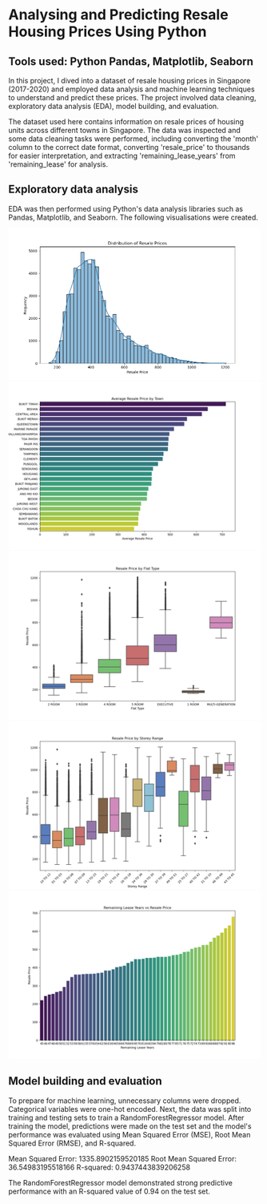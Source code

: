 # Analysing and Predicting Resale Housing Prices Using Python

## Tools used: Python Pandas, Matplotlib, Seaborn

In this project, I dived into a dataset of resale housing prices in Singapore (2017-2020) and employed data analysis and machine learning techniques to understand and predict these prices. The project involved data cleaning, exploratory data analysis (EDA), model building, and evaluation.

The dataset used here contains information on resale prices of housing units across different towns in Singapore. The data was inspected and some data cleaning tasks were performed, including converting the 'month' column to the correct date format, converting 'resale_price' to thousands for easier interpretation, and extracting 'remaining_lease_years' from 'remaining_lease' for analysis.

## Exploratory data analysis

EDA was then performed using Python's data analysis libraries such as Pandas, Matplotlib, and Seaborn. The following visualisations were created.

![Price Distribution](Resale_Prices_Distribution.png)
![By Town](Resale_By_Town.png)
![By Flat Type](Resale_By_Flat_Type.png)
![By Storey](Resale_By_Storey.png)
![By Lease](Resale_Lease.png)

## Model building and evaluation

To prepare for machine learning, unnecessary columns were dropped. Categorical variables were one-hot encoded. Next, the data was split into training and testing sets to train a RandomForestRegressor model. After training the model, predictions were made on the test set and the model's performance was evaluated using Mean Squared Error (MSE), Root Mean Squared Error (RMSE), and R-squared.

Mean Squared Error: 1335.8902159520185
Root Mean Squared Error: 36.54983195518166
R-squared: 0.9437443839206258

The RandomForestRegressor model demonstrated strong predictive performance with an R-squared value of 0.94 on the test set.
